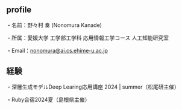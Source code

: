 ## profile
・名前：野々村 奏 (Nonomura Kanade)

・所属：愛媛大学 工学部工学科 応用情報工学コース 人工知能研究室

・Email：nonomura@ai.cs.ehime-u.ac.jp

## 経験
・深層生成モデルDeep Learing応用講座 2024 | summer（松尾研主催）

・Ruby合宿2024夏（島根県主催）
